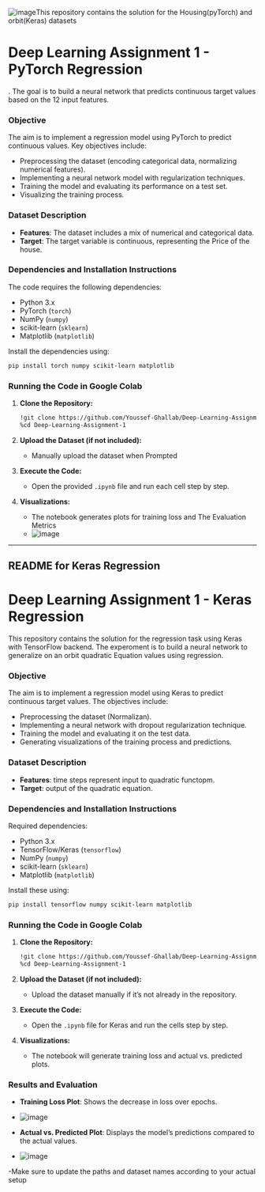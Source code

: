 ![image](https://github.com/user-attachments/assets/b513515a-1674-4c40-a14e-1edbf59f05e1)This repository contains the solution for the Housing(pyTorch) and orbit(Keras) datasets
# Deep Learning Assignment 1 - PyTorch Regression

. The goal is to build a neural network that predicts continuous target values based on the 12 input features.

### Objective

The aim is to implement a regression model using PyTorch to predict continuous values. Key objectives include:
- Preprocessing the dataset (encoding categorical data, normalizing numerical features).
- Implementing a neural network model with regularization techniques.
- Training the model and evaluating its performance on a test set.
- Visualizing the training process.

### Dataset Description

- **Features**: The dataset includes a mix of numerical and categorical data.
- **Target**: The target variable is continuous, representing the Price of the house.

### Dependencies and Installation Instructions

The code requires the following dependencies:
- Python 3.x
- PyTorch (`torch`)
- NumPy (`numpy`)
- scikit-learn (`sklearn`)
- Matplotlib (`matplotlib`)

Install the dependencies using:
```bash
pip install torch numpy scikit-learn matplotlib
```

### Running the Code in Google Colab

1. **Clone the Repository:**
   ```bash
   !git clone https://github.com/Youssef-Ghallab/Deep-Learning-Assignment-1.git
   %cd Deep-Learning-Assignment-1
   ```

2. **Upload the Dataset (if not included):**
   - Manually upload the dataset when Prompted

3. **Execute the Code:**
   - Open the provided `.ipynb` file and run each cell step by step.

4. **Visualizations:**
   - The notebook generates plots for training loss and The Evaluation Metrics
   - ![image](https://github.com/user-attachments/assets/bd8f22e4-2510-4d8a-b66e-f3513ebe1d14)



---

## README for Keras Regression

# Deep Learning Assignment 1 - Keras Regression

This repository contains the solution for the regression task using Keras with TensorFlow backend. The experoment is to build a neural network to generalize on an orbit quadratic Equation values using regression.

### Objective

The aim is to implement a regression model using Keras to predict continuous target values. The objectives include:
- Preprocessing the dataset (Normalizan).
- Implementing a neural network with dropout regularization technique.
- Training the model and evaluating it on the test data.
- Generating visualizations of the training process and predictions.

### Dataset Description

- **Features**: time steps represent input to quadratic functopm.
- **Target**: output of the quadratic equation.

### Dependencies and Installation Instructions

Required dependencies:
- Python 3.x
- TensorFlow/Keras (`tensorflow`)
- NumPy (`numpy`)
- scikit-learn (`sklearn`)
- Matplotlib (`matplotlib`)

Install these using:
```bash
pip install tensorflow numpy scikit-learn matplotlib
```

### Running the Code in Google Colab

1. **Clone the Repository:**
   ```bash
   !git clone https://github.com/Youssef-Ghallab/Deep-Learning-Assignment-1.git
   %cd Deep-Learning-Assignment-1
   ```

2. **Upload the Dataset (if not included):**
   - Upload the dataset manually if it’s not already in the repository.

3. **Execute the Code:**
   - Open the `.ipynb` file for Keras and run the cells step by step.

4. **Visualizations:**
   - The notebook will generate training loss and actual vs. predicted plots.

### Results and Evaluation

- **Training Loss Plot**: Shows the decrease in loss over epochs.
- ![image](https://github.com/user-attachments/assets/5169ff4c-962f-473e-be03-aaeceacc012a)

- **Actual vs. Predicted Plot**: Displays the model’s predictions compared to the actual values.
- ![image](https://github.com/user-attachments/assets/8468b2fa-e69f-4be6-b2e3-bd76524326b1)

-Make sure to update the paths and dataset names according to your actual setup
